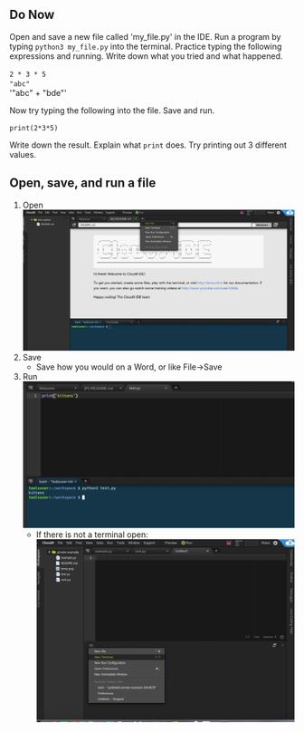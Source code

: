## Do Now
Open and save a new file called 'my_file.py' in the IDE. Run a program by typing `python3 my_file.py` into the terminal. Practice typing the following expressions and  running. Write down what you tried and what happened.
 
`2 * 3 * 5`
<br>
`"abc"`
<br>
'"abc" + "bde"'
<br>

Now try typing the following into the file. Save and run. 
```
print(2*3*5)
```
Write down the result. Explain what `print` does. Try printing out 3 different values.


## Open, save, and run a file 
1. Open
![Open A file](new_file_photo.png)
2. Save
    * Save how you would on a Word, or like File->Save
3. Run 
![Run Python 3](running_file_python3.png)
    * If there is not a terminal open: 
    ![New Terminal](new_terminal_photo.png)

